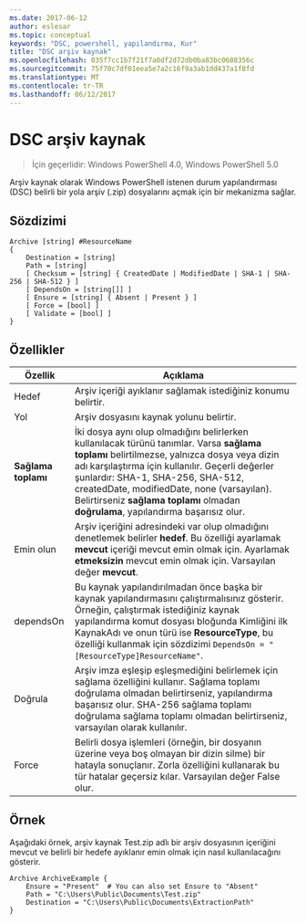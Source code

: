 ```yaml
---
ms.date: 2017-06-12
author: eslesar
ms.topic: conceptual
keywords: "DSC, powershell, yapılandırma, Kur"
title: "DSC arşiv kaynak"
ms.openlocfilehash: 035f7cc1b7f21f7a0df2d72db0ba83bc0688356c
ms.sourcegitcommit: 75f70c7df01eea5e7a2c16f9a3ab1dd437a1f8fd
ms.translationtype: MT
ms.contentlocale: tr-TR
ms.lasthandoff: 06/12/2017
---
```

# <a name="dsc-archive-resource"></a>DSC arşiv kaynak

> İçin geçerlidir: Windows PowerShell 4.0, Windows PowerShell 5.0

Arşiv kaynak olarak Windows PowerShell istenen durum yapılandırması (DSC) belirli bir yola arşiv (.zip) dosyalarını açmak için bir mekanizma sağlar.

## <a name="syntax"></a>Sözdizimi 
```MOF
Archive [string] #ResourceName
{
    Destination = [string]
    Path = [string]
    [ Checksum = [string] { CreatedDate | ModifiedDate | SHA-1 | SHA-256 | SHA-512 } ]
    [ DependsOn = [string[]] ]
    [ Ensure = [string] { Absent | Present } ]
    [ Force = [bool] ]
    [ Validate = [bool] ]
}
```

## <a name="properties"></a>Özellikler

|  Özellik  |  Açıklama   | 
|---|---| 
| Hedef| Arşiv içeriği ayıklanır sağlamak istediğiniz konumu belirtir.| 
| Yol| Arşiv dosyasını kaynak yolunu belirtir.| 
| __Sağlama toplamı__| İki dosya aynı olup olmadığını belirlerken kullanılacak türünü tanımlar. Varsa __sağlama toplamı__ belirtilmezse, yalnızca dosya veya dizin adı karşılaştırma için kullanılır. Geçerli değerler şunlardır: SHA-1, SHA-256, SHA-512, createdDate, modifiedDate, none (varsayılan). Belirtirseniz __sağlama toplamı__ olmadan __doğrulama__, yapılandırma başarısız olur.| 
| Emin olun| Arşiv içeriğini adresindeki var olup olmadığını denetlemek belirler __hedef__. Bu özelliği ayarlamak __mevcut__ içeriği mevcut emin olmak için. Ayarlamak __etmeksizin__ mevcut emin olmak için. Varsayılan değer __mevcut__.| 
| dependsOn | Bu kaynak yapılandırılmadan önce başka bir kaynak yapılandırmasını çalıştırmalısınız gösterir. Örneğin, çalıştırmak istediğiniz kaynak yapılandırma komut dosyası bloğunda Kimliğini ilk KaynakAdı ve onun türü ise __ResourceType__, bu özelliği kullanmak için sözdizimi `DependsOn = "[ResourceType]ResourceName"`.| 
| Doğrula| Arşiv imza eşleşip eşleşmediğini belirlemek için sağlama özelliğini kullanır. Sağlama toplamı doğrulama olmadan belirtirseniz, yapılandırma başarısız olur. SHA-256 sağlama toplamı doğrulama sağlama toplamı olmadan belirtirseniz, varsayılan olarak kullanılır.| 
| Force| Belirli dosya işlemleri (örneğin, bir dosyanın üzerine veya boş olmayan bir dizin silme) bir hatayla sonuçlanır. Zorla özelliğini kullanarak bu tür hatalar geçersiz kılar. Varsayılan değer False olur.| 

## <a name="example"></a>Örnek

Aşağıdaki örnek, arşiv kaynak Test.zip adlı bir arşiv dosyasının içeriğini mevcut ve belirli bir hedefe ayıklanır emin olmak için nasıl kullanılacağını gösterir.

```
Archive ArchiveExample {
    Ensure = "Present"  # You can also set Ensure to "Absent"
    Path = "C:\Users\Public\Documents\Test.zip"
    Destination = "C:\Users\Public\Documents\ExtractionPath"
} 
```

